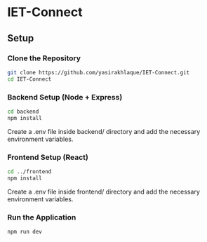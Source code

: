 # IET-Connect

## Setup 

### Clone the Repository
```bash
git clone https://github.com/yasirakhlaque/IET-Connect.git
cd IET-Connect
```

### Backend Setup (Node + Express)

```bash
cd backend 
npm install
```

Create a .env file inside backend/ directory and add the necessary environment variables.

### Frontend Setup (React)

```bash
cd ../frontend
npm install
```

Create a .env file inside frontend/ directory and add the necessary environment variables.

### Run the Application
```bash
npm run dev
```
